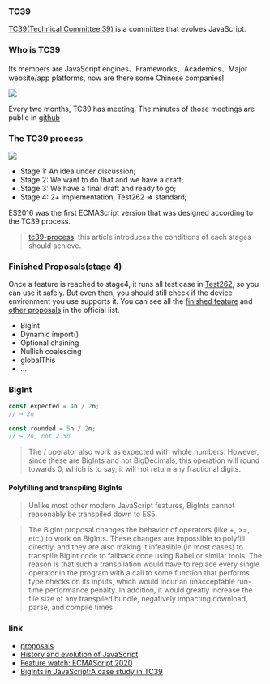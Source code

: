 ### TC39

[TC39(Technical Committee 39)](https://github.com/tc39/ecma262/blob/master/FAQ.md#what-is-a-tc39) is a committee that evolves JavaScript.

### Who is TC39

Its members are JavaScript engines、Frameworks、Academics、Major website/app platforms, now are there some Chinese companies!

![](http://with.muyunyun.cn/fad16aa0b62ed374b19ee51cb31284b7.jpg)

Every two months, TC39 has meeting. The minutes of those meetings are public in [github](https://github.com/tc39/notes)

### The TC39 process

![](http://with.muyunyun.cn/530e6f1b42d0e6dad4aa9e9682978137.jpg)

* Stage 1: An idea under discussion;
* Stage 2: We want to do that and we have a draft;
* Stage 3: We have a final draft and ready to go;
* Stage 4: 2+ implementation, Test262 => standard;

ES2016 was the first ECMAScript version that was designed according to the TC39 process.

> [tc39-process](https://2ality.com/2015/11/tc39-process.html): this article introduces the conditions of each stages should achieve.

### Finished Proposals(stage 4)

Once a feature is reached to stage4, it runs all test case in [Test262](https://github.com/tc39/test262/blob/master/INTERPRETING.md), so you can use it safely. But even then, you should still check if the device environment you use supports it. You can see all the [finished feature](https://github.com/tc39/proposals/blob/master/finished-proposals.md) and [other proposals](https://github.com/tc39/proposals) in the official list.

* BigInt
* Dynamic import()
* Optional chaining
* Nullish coalescing
* globalThis
* ...

### BigInt

```js
const expected = 4n / 2n;
// ↪ 2n

const rounded = 5n / 2n;
// ↪ 2n, not 2.5n
```

> The / operator also work as expected with whole numbers. However, since these are BigInts and not BigDecimals, this operation will round towards 0, which is to say, it will not return any fractional digits.

#### Polyfilling and transpiling BigInts

> Unlike most other modern JavaScript features, BigInts cannot reasonably be transpiled down to ES5.

> The BigInt proposal changes the behavior of operators (like +, >=, etc.) to work on BigInts. These changes are impossible to polyfill directly, and they are also making it infeasible (in most cases) to transpile BigInt code to fallback code using Babel or similar tools. The reason is that such a transpilation would have to replace every single operator in the program with a call to some function that performs type checks on its inputs, which would incur an unacceptable run-time performance penalty. In addition, it would greatly increase the file size of any transpiled bundle, negatively impacting download, parse, and compile times.

### link

* [proposals](https://github.com/tc39/proposals)
* [History and evolution of JavaScript](https://exploringjs.com/impatient-js/ch_history.html#tc39)
* [Feature watch: ECMAScript 2020](https://2ality.com/2019/12/ecmascript-2020.html)
* [BigInts in JavaScript:A case study in TC39](https://docs.google.com/presentation/d/1apPbAiv_-mJF35P31IjaII8UA6TwSynCA_zhfDEmgOE/edit#slide=id.p)